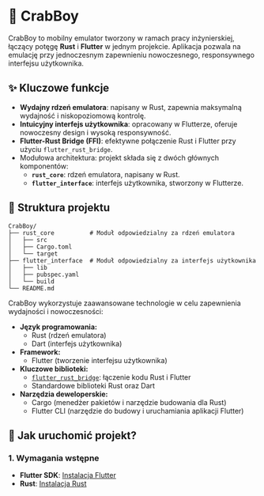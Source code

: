 # 🦀 CrabBoy

CrabBoy to mobilny emulator tworzony w ramach pracy inżynierskiej, łączący potęgę **Rust** i **Flutter** w jednym projekcie. Aplikacja pozwala na emulację przy jednoczesnym zapewnieniu nowoczesnego, responsywnego interfejsu użytkownika.

## ✨ Kluczowe funkcje

- **Wydajny rdzeń emulatora**: napisany w Rust, zapewnia maksymalną wydajność i niskopoziomową kontrolę.
- **Intuicyjny interfejs użytkownika**: opracowany w Flutterze, oferuje nowoczesny design i wysoką responsywność.
- **Flutter-Rust Bridge (FFI)**: efektywne połączenie Rust i Flutter przy użyciu `flutter_rust_bridge`.
- Modułowa architektura: projekt składa się z dwóch głównych komponentów:
  - **`rust_core`**: rdzeń emulatora, napisany w Rust.
  - **`flutter_interface`**: interfejs użytkownika, stworzony w Flutterze.
    
## 📁 Struktura projektu
```
CrabBoy/
├── rust_core          # Moduł odpowiedzialny za rdzeń emulatora
│   ├── src
│   ├── Cargo.toml
│   └── target
├── flutter_interface  # Moduł odpowiedzialny za interfejs użytkownika
│   ├── lib
│   ├── pubspec.yaml
│   └── build
└── README.md 

```

CrabBoy wykorzystuje zaawansowane technologie w celu zapewnienia wydajności i nowoczesności:

- **Język programowania:** 
  - Rust (rdzeń emulatora)
  - Dart (interfejs użytkownika)
- **Framework:** 
  - Flutter (tworzenie interfejsu użytkownika)
- **Kluczowe biblioteki:**
  - [`flutter_rust_bridge`](https://github.com/fzyzcjy/flutter_rust_bridge): łączenie kodu Rust i Flutter
  - Standardowe biblioteki Rust oraz Dart
- **Narzędzia deweloperskie:**
  - Cargo (menedżer pakietów i narzędzie budowania dla Rust)
  - Flutter CLI (narzędzie do budowy i uruchamiania aplikacji Flutter)

## 🔧 Jak uruchomić projekt?

### 1. Wymagania wstępne
- **Flutter SDK**: [Instalacja Flutter](https://flutter.dev/docs/get-started/install)
- **Rust**: [Instalacja Rust](https://www.rust-lang.org/tools/install)
